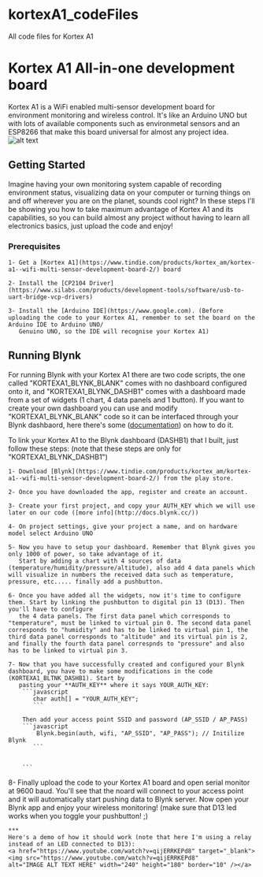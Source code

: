 # kortexA1_codeFiles
All code files for Kortex A1

# Kortex A1 All-in-one development board

Kortex A1 is a WiFi enabled multi-sensor development board for environment monitoring and wireless control. It's like an Arduino UNO but with lots of available components such as environmetal sensors and an ESP8266 that make this board universal for almost any project idea.
![alt text](https://cdn.tindiemedia.com/images/resize/itDjxbigkN4QkDhZrZ5ShPI5YtE=/p/fit-in/653x435/filters:fill(fff)/i/561311/products/2018-06-07T19%3A16%3A56.940Z-IMG_20180105_192122.jpg)

## Getting Started

Imagine having your own monitoring system capable of recording environment status, visualizing data on your computer or turning things on and off wherever you are on the planet, sounds cool right?
In these steps I'll be showing you how to take maximum advantage of Kortex A1 and its capabilities, so you can build almost any project without having to learn all electronics basics, just upload the code and enjoy!

### Prerequisites

```
1- Get a [Kortex A1](https://www.tindie.com/products/kortex_am/kortex-a1--wifi-multi-sensor-development-board-2/) board
```
```
2- Install the [CP2104 Driver](https://www.silabs.com/products/development-tools/software/usb-to-uart-bridge-vcp-drivers) 
```
```
3- Install the [Arduino IDE](https://www.google.com). (Before uploading the code to your Kortex A1, remember to set the board on the Arduino IDE to Arduino UNO/
   Genuino UNO, so the IDE will recognise your Kortex A1)
```


## Running Blynk
For running Blynk with your Kortex A1 there are two code scripts, the one called "KORTEXA1_BLYNK_BLANK" comes with no dashboard configured onto it, and "KORTEXA1_BLYNK_DASHB1" comes with a dashboard made from a set of widgets (1 chart, 4 data panels and 1 button). 
If you want to create your own dashboard you can use and modify "KORTEXA1_BLYNK_BLANK" code so it can be interfaced through your Blynk dashbaord, here there's some ([documentation](http://docs.blynk.cc/)) on how to do it.

To link your Kortex A1 to the Blynk dashboard (DASHB1) that I built, just follow these steps:
(note that these steps are only for "KORTEXA1_BLYNK_DASHB1")
```
1- Download [Blynk](https://www.tindie.com/products/kortex_am/kortex-a1--wifi-multi-sensor-development-board-2/) from the play store.
```
```
2- Once you have downloaded the app, register and create an account.
```
```
3- Create your first project, and copy your AUTH_KEY which we will use later on our code ([more info](http://docs.blynk.cc/))
```
```
4- On project settings, give your project a name, and on hardware model select Arduino UNO
```
```
5- Now you have to setup your dashboard. Remember that Blynk gives you only 1000 of power, so take advantage of it. 
   Start by adding a chart with 4 sources of data (temperature/humidity/pressure/altitude), also add 4 data panels which will visualize in numbers the received data such as temperature, pressure, etc..... finally add a pushbutton.
```
```
6- Once you have added all the widgets, now it's time to configure them. Start by linking the pushbutton to digital pin 13 (D13). Then you'll have to configure  
   the 4 data panels. The first data panel which corresponds to "temperature", must be linked to virtual pin 0. The second data panel corresponds to "humidity" and has to be linked to virtual pin 1, the third data panel corresponds to "altitude" and its virtual pin is 2, and finally the fourth data panel correspnds to "pressure" and also has to be linked to virtual pin 3.
```
```
7- Now that you have successfully created and configured your Blynk dashboard, you have to make some modifications in the code (KORTEXA1_BLTNK_DASHB1). Start by 
   pasting your **AUTH_KEY** where it says YOUR_AUTH_KEY:
    ```javascript
       char auth[] = "YOUR_AUTH_KEY";
       ```

    Then add your access point SSID and password (AP_SSID / AP_PASS)
    ```javascript
        Blynk.begin(auth, wifi, "AP_SSID", "AP_PASS"); // Initilize Blynk
       ```


    ```
```
8- Finally upload the code to your Kortex A1 board and open serial monitor at 9600 baud. You'll see that the noard will connect to your access point and it will 
   automatically start pushing data to Blynk server. Now open your Blynk app and enjoy your wireless monitoring! (make sure that D13 led works when you toggle your pushbutton! ;)
```
***
Here's a demo of how it should work (note that here I'm using a relay instead of an LED connected to D13):
<a href="https://www.youtube.com/watch?v=qijERRKEPd8" target="_blank"><img src="https://www.youtube.com/watch?v=qijERRKEPd8" 
alt="IMAGE ALT TEXT HERE" width="240" height="180" border="10" /></a>

